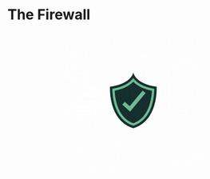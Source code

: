 # The Firewall
<p align="center"><img align="center" width="280" src="./assets/theFirewall.gif"/></p>

